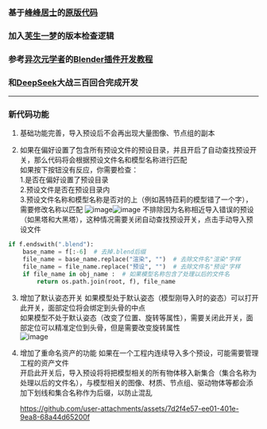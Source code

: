 ### 基于[峰峰居士](https://space.bilibili.com/373134990?spm_id_from=333.337.0.0)的[原版代码](https://www.bilibili.com/video/BV18u4y1K7EM)
### 加入[芙生一梦](https://space.bilibili.com/449654059?spm_id_from=333.337.0.0)的版本检查逻辑
### 参考[异次元学者](https://space.bilibili.com/181717176)的[Blender插件开发教程](https://space.bilibili.com/181717176/lists/3130635?type=season)
### 和[DeepSeek](https://www.deepseek.com/)大战三百回合完成开发
---
### 新代码功能
1. 基础功能完善，导入预设后不会再出现大量图像、节点组的副本
   
2. 如果在偏好设置了包含所有预设文件的预设目录，并且开启了自动查找预设开关，那么代码将会根据预设文件名和模型名称进行匹配  
如果按下按钮没有反应，你需要检查：  
1.是否在偏好设置了预设目录  
2.预设文件是否在预设目录内  
3.预设文件名称和模型名称是否对的上（例如茜特菈莉的模型错了一个字），需要修改名称以匹配
![image](https://github.com/user-attachments/assets/9d73da1b-0d19-48b8-89be-6f282386d39a)![image](https://github.com/user-attachments/assets/257520f0-2710-40aa-bf40-760cd8b4f951)
不排除因为名称相近导入错误的预设（如黑塔和大黑塔），这种情况需要关闭自动查找预设开关，点击手动导入预设文件
```python
if f.endswith(".blend"):
    base_name = f[:-6]  # 去掉.blend后缀
    file_name = base_name.replace("渲染", "")  # 去除文件名"渲染"字样
    file_name = file_name.replace("预设", "")  # 去除文件名"预设"字样
    if file_name in obj_name :  # 如果模型名称包含了处理以后的文件名
        return os.path.join(root, f), file_name
```
3. 增加了默认姿态开关
   如果模型处于默认姿态（模型刚导入时的姿态）可以打开此开关，面部定位将会绑定到头骨的中点  
   如果模型不处于默认姿态（改变了位置、旋转等属性），需要关闭此开关，面部定位可以精准定位到头骨，但是需要改变旋转属性  
   ![image](https://github.com/user-attachments/assets/b0d563a1-1e84-4589-9ca5-60b3d6180f49)  

5. 增加了重命名资产的功能
   如果在一个工程内连续导入多个预设，可能需要管理工程的资产文件  
   开启此开关后，导入预设将将把模型相关的所有物体移入新集合（集合名称为处理以后的文件名），与模型相关的图像、材质、节点组、驱动物体等都会添加下划线和集合名称作为后缀，以防止混乱

   https://github.com/user-attachments/assets/7d2f4e57-ee01-401e-9ea8-68a44d65200f


